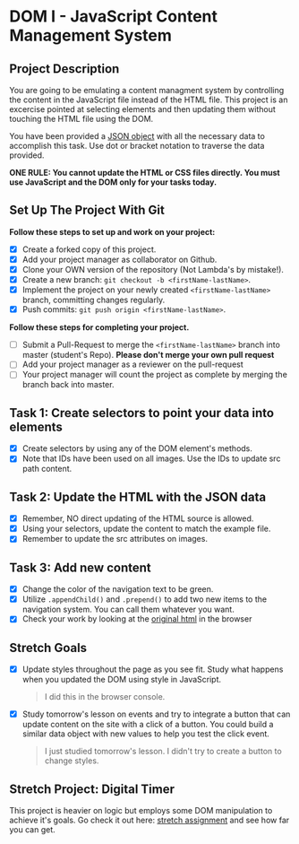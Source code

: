 # DOM I - JavaScript Content Management System

## Project Description

You are going to be emulating a content managment system by controlling the content in the JavaScript file instead of the HTML file. This project is an excercise pointed at selecting elements and then updating them without touching the HTML file using the DOM.

You have been provided a [JSON object](js/index.js) with all the necessary data to accomplish this task.  Use dot or bracket notation to traverse the data provided.

**ONE RULE: You cannot update the HTML or CSS files directly.  You must use JavaScript and the DOM only for your tasks today.**

## Set Up The Project With Git

**Follow these steps to set up and work on your project:**

*   [x] Create a forked copy of this project.
*   [x] Add your project manager as collaborator on Github.
*   [x] Clone your OWN version of the repository (Not Lambda's by mistake!).
*   [x] Create a new branch: `git checkout -b <firstName-lastName>`.
*   [x] Implement the project on your newly created `<firstName-lastName>` branch, committing changes regularly.
*   [x] Push commits: `git push origin <firstName-lastName>`.

**Follow these steps for completing your project.**

*   [ ] Submit a Pull-Request to merge the `<firstName-lastName>` branch into master (student's  Repo). **Please don't merge your own pull request**
*   [ ] Add your project manager as a reviewer on the pull-request
*   [ ] Your project manager will count the project as complete by merging the branch back into master.

## Task 1: Create selectors to point your data into elements

*   [x] Create selectors by using any of the DOM element's methods.
*   [x] Note that IDs have been used on all images.  Use the IDs to update src path content.

## Task 2: Update the HTML with the JSON data

*   [x] Remember, NO direct updating of the HTML source is allowed.
*   [x] Using your selectors, update the content to match the example file.
*   [x] Remember to update the src attributes on images.

## Task 3: Add new content

*   [x] Change the color of the navigation text to be green.
*   [x] Utilize `.appendChild()` and `.prepend()` to add two new items to the navigation system. You can call them whatever you want.
*   [x] Check your work by looking at the [original html](original.html) in the browser

## Stretch Goals

*   [x] Update styles throughout the page as you see fit.  Study what happens when you updated the DOM using style in JavaScript.
    > I did this in the browser console.
*   [x] Study tomorrow's lesson on events and try to integrate a button that can update content on the site with a click of a button.  You could build a similar data object with new values to help you test the click event.
    > I just studied tomorrow's lesson. I didn't try to create a button to change styles.

## Stretch Project: Digital Timer

This project is heavier on logic but employs some DOM manipulation to achieve it's goals.  Go check it out here: [stretch assignment](stretch-assignment) and see how far you can get.
